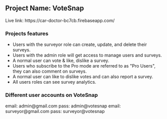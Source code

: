 <h2>Project Name: VoteSnap</h2>
<p>Live link: https://car-doctor-bc7cb.firebaseapp.com/</p>
<h3>Projects features</h3>
<ul>
<li> Users with the surveyor role can create, update, and delete their surveys.</li>
<li> Users with the admin role will get access to manage users and surveys.</li>
<li> A normal user can vote & like, dislike a survey.</li>
<li> Users who subscribe to the Pro mode are referred to as "Pro Users", they can also comment on surveys.</li>
<li> A normal user can like to dislike votes and can also report a survey.</li>
<li> All users roles can see survey analytics.</li>
</ul>
<h3>Different user accounts on VoteSnap</h3>
email: admin@gmail.com
pass: admin@votesnap
email: surveyor@gmail.com
pass: surveyor@votesnap

 
 
